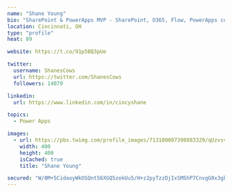 ```yaml
---
name: "Shane Young"
bio: "SharePoint & PowerApps MVP - SharePoint, O365, Flow, PowerApps consulting? @PowerApps911 | Pure Snark? You found it."
location: Cincinnati, OH
type: "profile"
heat: 89

website: https://t.co/91p5BQ3pUe

twitter:
  username: ShanesCows
  url: https://twitter.com/ShanesCows
  followers: 14079

linkedin:
  url: https://www.linkedin.com/in/cincyshane

topics:
  - Power Apps

images:
  - url: https://pbs.twimg.com/profile_images/713100007398883329/qUzvsvQ3_400x400.jpg
    width: 400
    height: 400
    isCached: true
    title: "Shane Young"

secured: "W/0M+5CidaoyWkOSQnt56XGQ5zekUu5/H+z2pyTzzDjIxSM5hP7CnvgG0x3gkqeWY3VwxOsOryipGi4rZeU+MrUwMm5lVGZe8/BoZ02Lm+KxsJhviYypN2l4r9Rot6fMJfiZdmiuIy+QeHC80RVAYAOeV7i8/onKTgCjUhTKPN6CiqUE4kk2YagYxhNUuDXjx5TmCD2/vd9bL9N4pDcKDZsfOvZ4VHGIZWfWAC3vY+o2EXIWRDvfFIEstsO5VERQ2QZDFivlBo3UYy6SmUUSXCOFrzutUSqR9sLBkJoAl7X8JaPz4TpRarfsK3khebIkFV7mlUFka0ZGn/29ZEpBmuU3cMuzSjy+r9Bfsex7Pr6JBTVZXB9DKuVt4+2lEMkR5eiy8I33dQ4tLuWhvEKHuUGPrfg3buoGAWHyoSwbARg=;tQQK2KrUYv9LjMld7O+GkA=="
---
```


